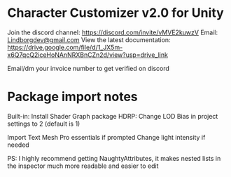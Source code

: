 # Character Customizer v2.0 for Unity

Join the discord channel: https://discord.com/invite/vMVE2kuwzV
Email: Lindborgdev@gmail.com
View the latest documentation: https://drive.google.com/file/d/1_JX5m-x6Q7qcQ2iceHoNAnNRXBnCZn2d/view?usp=drive_link

Email/dm your invoice number to get verified on discord

# Package import notes

Built-in: Install Shader Graph package
HDRP: Change LOD Bias in project settings to 2 (default is 1)

Import Text Mesh Pro essentials if prompted
Change light intensity if needed

PS: I highly recommend getting NaughtyAttributes, it makes nested lists in the inspector much more readable and easier to edit
